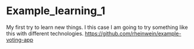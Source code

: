 # Example_learning_1
My first try to learn new things. I this case I am going to try something like this with different technologies. https://github.com/rheinwein/example-voting-app
